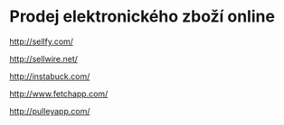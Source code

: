 <!--
title : Prodej elektronického zboží online
author : Roman Ožana <ozana@omdesign.cz>
date : 7.4.2012 08:11:46
-->

# Prodej elektronického zboží online

http://sellfy.com/
  
http://sellwire.net/
  
http://instabuck.com/
  
http://www.fetchapp.com/
  
http://pulleyapp.com/